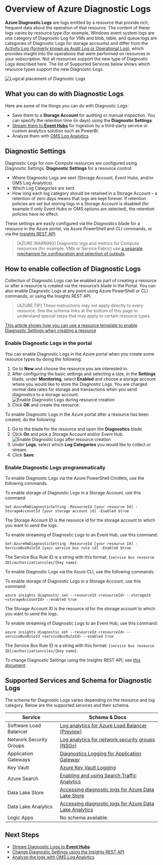 <properties
	pageTitle="Overview of Azure Diagnostic Logs | Microsoft Azure"
	description="Learn what Azure Diagnostic Logs are and how you can use them to understand events occurring within an Azure resource."
	authors="johnkemnetz"
	manager="rboucher"
	editor=""
	services="monitoring-and-diagnostics"
	documentationCenter="monitoring-and-diagnostics"/>

<tags
	ms.service="monitoring-and-diagnostics"
	ms.workload="na"
	ms.tgt_pltfrm="na"
	ms.devlang="na"
	ms.topic="article"
	ms.date="08/24/2016"
	ms.author="johnkem"/>

# Overview of Azure Diagnostic Logs
**Azure Diagnostic Logs** are logs emitted by a resource that provide rich, frequent data about the operation of that resource. The content of these logs varies by resource type (for example, Windows event system logs are one category of Diagnostic Log for VMs and blob, table, and queue logs are categories of Diagnostic Logs for storage accounts) and differ from the [Activity Log (formerly known as Audit Log or Operational Log)](monitoring-overview-activity-logs.md), which provides insight into the operations that were performed on resources in your subscription. Not all resources support the new type of Diagnostic Logs described here. The list of Supported Services below shows which resource types support the new Diagnostic Logs.

![Logical placement of Diagnostic Logs](./media/monitoring-overview-of-diagnostic-logs/logical-placement-chart.png)

## What you can do with Diagnostic Logs
Here are some of the things you can do with Diagnostic Logs:

- Save them to a **Storage Account** for auditing or manual inspection. You can specify the retention time (in days) using the **Diagnostic Settings**.
- [Stream them to **Event Hubs**](monitoring-stream-diagnostic-logs-to-event-hubs.md) for ingestion by a third-party service or custom analytics solution such as PowerBI.
- Analyze them with [OMS Log Analytics](../log-analytics/log-analytics-azure-storage-json.md) 

## Diagnostic Settings
Diagnostic Logs for non-Compute resources are configured using Diagnostic Settings. **Diagnostic Settings** for a resource control:

- Where Diagnostic Logs are sent (Storage Account, Event Hubs, and/or OMS Log Analytics).
- Which Log Categories are sent.
- How long each log category should be retained in a Storage Account – a retention of zero days means that logs are kept forever. If retention policies are set but storing logs in a Storage Account is disabled (for example if only Event Hubs or OMS options are selected), the retention policies have no effect.

These settings are easily configured via the Diagnostics blade for a resource in the Azure portal, via Azure PowerShell and CLI commands, or via the [Insights REST API](https://msdn.microsoft.com/library/azure/dn931943.aspx).

> [AZURE.WARNING] Diagnostic logs and metrics for Compute resources (for example, VMs or Service Fabric) use [a separate mechanism for configuration and selection of outputs](../azure-diagnostics.md).

## How to enable collection of Diagnostic Logs
Collection of Diagnostic Logs can be enabled as part of creating a resource or after a resource is created via the resource’s blade in the Portal. You can also enable Diagnostic Logs at any point using Azure PowerShell or CLI commands, or using the Insights REST API.

> [AZURE.TIP] These instructions may not apply directly to every resource. See the schema links at the bottom of this page to understand special steps that may apply to certain resource types.

[This article shows how you can use a resource template to enable Diagnostic Settings when creating a resource](./monitoring-enable-diagnostic-logs-using-template.md)

### Enable Diagnostic Logs in the portal
You can enable Diagnostic Logs in the Azure portal when you create some resource types by doing the following:

1.	Go to **New** and choose the resource you are interested in.
2.	After configuring the basic settings and selecting a size, in the **Settings** blade, under **Monitoring**, select **Enabled** and choose a storage account where you would like to store the Diagnostic Logs. You are charged normal data rates for storage and transactions when you send diagnostics to a storage account.
![Enable Diagnostic Logs during resource creation](./media/monitoring-overview-of-diagnostic-logs/enable-portal-new.png)
3.	Click **OK** and create the resource.

To enable Diagnostic Logs in the Azure portal after a resource has been created, do the following:

1.	Go to the blade for the resource and open the **Diagnostics** blade.
2.	Click **On** and pick a Storage Account and/or Event Hub.
![Enable Diagnostic Logs after resource creation](./media/monitoring-overview-of-diagnostic-logs/enable-portal-existing.png)
3.	Under **Logs**, select which **Log Categories** you would like to collect or stream.
4.	Click **Save**.

### Enable Diagnostic Logs programmatically
To enable Diagnostic Logs via the Azure PowerShell Cmdlets, use the following commands.

To enable storage of Diagnostic Logs in a Storage Account, use this command:

    Set-AzureRmDiagnosticSetting -ResourceId [your resource Id] -StorageAccountId [your storage account id] -Enabled $true

The Storage Account ID is the resource id for the storage account to which you want to send the logs. 

To enable streaming of Diagnostic Logs to an Event Hub, use this command:

    Set-AzureRmDiagnosticSetting -ResourceId [your resource Id] -ServiceBusRuleId [your service bus rule id] -Enabled $true

The Service Bus Rule ID is a string with this format: `{service bus resource ID}/authorizationrules/{key name}`.

To enable Diagnostic Logs via the Azure CLI, use the following commands:

To enable storage of Diagnostic Logs in a Storage Account, use this command:

    azure insights diagnostic set --resourceId <resourceId> --storageId <storageAccountId> --enabled true

The Storage Account ID is the resource id for the storage account to which you want to send the logs. 

To enable streaming of Diagnostic Logs to an Event Hub, use this command:

    azure insights diagnostic set --resourceId <resourceId> --serviceBusRuleId <serviceBusRuleId> --enabled true

The Service Bus Rule ID is a string with this format: `{service bus resource ID}/authorizationrules/{key name}`.

To change Diagnostic Settings using the Insights REST API, see [this document](https://msdn.microsoft.com/library/azure/dn931931.aspx).

## Supported Services and Schema for Diagnostic Logs
The schema for Diagnostic Logs varies depending on the resource and log category. Below are the supported services and their schema.

| Service                       | Schema & Docs                                                                                                   |
|-------------------------------|-----------------------------------------------------------------------------------------------------------------|
|    Software Load Balancer     |    [Log analytics for Azure Load Balancer (Preview)](../load-balancer/load-balancer-monitor-log.md)             |
|    Network Security Groups    |    [Log analytics for network security groups (NSGs)](../virtual-network/virtual-network-nsg-manage-log.md)     |
|    Application Gateways       |    [Diagnostics Logging for Application Gateway](../application-gateway/application-gateway-diagnostics.md)     |
|    Key Vault                  |    [Azure Key Vault Logging](../key-vault/key-vault-logging.md)                                                 |
|    Azure Search               |    [Enabling and using Search Traffic Analytics](../search/search-traffic-analytics.md)                         |
|    Data Lake Store            |    [Accessing diagnostic logs for Azure Data Lake Store](../data-lake-store/data-lake-store-diagnostic-logs.md) |
|    Data Lake Analytics        |    [Accessing diagnostic logs for Azure Data Lake Analytics](../data-lake-analytics/data-lake-analytics-diagnostic-logs.md) |
|    Logic Apps                 |    No schema available.                                                                                         |

## Next Steps
- [Stream Diagnostic Logs to **Event Hubs**](monitoring-stream-diagnostic-logs-to-event-hubs.md)
- [Change Diagnostic Settings using the Insights REST API](https://msdn.microsoft.com/library/azure/dn931931.aspx)
- [Analyze the logs with OMS Log Analytics](../log-analytics/log-analytics-azure-storage-json.md)
